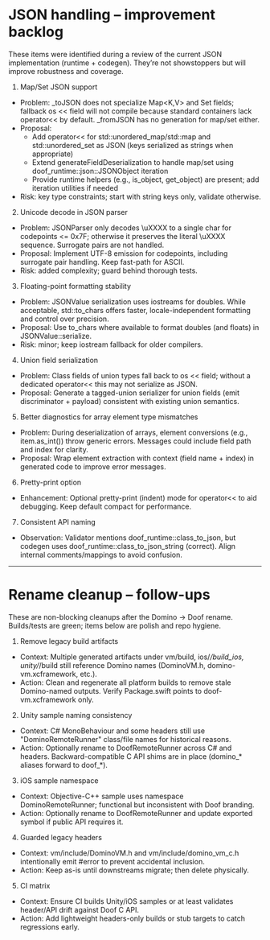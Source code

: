 # JSON handling – improvement backlog

These items were identified during a review of the current JSON implementation (runtime + codegen). They’re not showstoppers but will improve robustness and coverage.

1) Map/Set JSON support
- Problem: _toJSON does not specialize Map<K,V> and Set<T> fields; fallback os << field will not compile because standard containers lack operator<< by default. _fromJSON has no generation for map/set either.
- Proposal: 
  - Add operator<< for std::unordered_map/std::map and std::unordered_set as JSON (keys serialized as strings when appropriate)
  - Extend generateFieldDeserialization to handle map/set using doof_runtime::json::JSONObject iteration
  - Provide runtime helpers (e.g., is_object, get_object) are present; add iteration utilities if needed
- Risk: key type constraints; start with string keys only, validate otherwise.

2) Unicode decode in JSON parser
- Problem: JSONParser only decodes \uXXXX to a single char for codepoints <= 0x7F; otherwise it preserves the literal \uXXXX sequence. Surrogate pairs are not handled.
- Proposal: Implement UTF-8 emission for codepoints, including surrogate pair handling. Keep fast-path for ASCII.
- Risk: added complexity; guard behind thorough tests.

3) Floating-point formatting stability
- Problem: JSONValue serialization uses iostreams for doubles. While acceptable, std::to_chars offers faster, locale-independent formatting and control over precision.
- Proposal: Use to_chars where available to format doubles (and floats) in JSONValue::serialize.
- Risk: minor; keep iostream fallback for older compilers.

4) Union field serialization
- Problem: Class fields of union types fall back to os << field; without a dedicated operator<< this may not serialize as JSON.
- Proposal: Generate a tagged-union serializer for union fields (emit discriminator + payload) consistent with existing union semantics.

5) Better diagnostics for array element type mismatches
- Problem: During deserialization of arrays, element conversions (e.g., item.as_int()) throw generic errors. Messages could include field path and index for clarity.
- Proposal: Wrap element extraction with context (field name + index) in generated code to improve error messages.

6) Pretty-print option
- Enhancement: Optional pretty-print (indent) mode for operator<< to aid debugging. Keep default compact for performance.

7) Consistent API naming
- Observation: Validator mentions doof_runtime::class_to_json, but codegen uses doof_runtime::class_to_json_string (correct). Align internal comments/mappings to avoid confusion.

---

# Rename cleanup – follow-ups

These are non-blocking cleanups after the Domino → Doof rename. Builds/tests are green; items below are polish and repo hygiene.

1) Remove legacy build artifacts
- Context: Multiple generated artifacts under vm/build, ios/*/build_ios, unity/*/build still reference Domino names (DominoVM.h, domino-vm.xcframework, etc.).
- Action: Clean and regenerate all platform builds to remove stale Domino-named outputs. Verify Package.swift points to doof-vm.xcframework only.

2) Unity sample naming consistency
- Context: C# MonoBehaviour and some headers still use "DominoRemoteRunner" class/file names for historical reasons.
- Action: Optionally rename to DoofRemoteRunner across C# and headers. Backward-compatible C API shims are in place (domino_* aliases forward to doof_*).

3) iOS sample namespace
- Context: Objective-C++ sample uses namespace DominoRemoteRunner; functional but inconsistent with Doof branding.
- Action: Optionally rename to DoofRemoteRunner and update exported symbol if public API requires it.

4) Guarded legacy headers
- Context: vm/include/DominoVM.h and vm/include/domino_vm_c.h intentionally emit #error to prevent accidental inclusion.
- Action: Keep as-is until downstreams migrate; then delete physically.

5) CI matrix
- Context: Ensure CI builds Unity/iOS samples or at least validates header/API drift against Doof C API.
- Action: Add lightweight headers-only builds or stub targets to catch regressions early.
